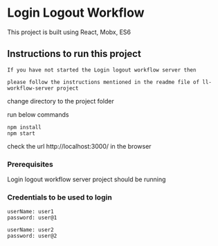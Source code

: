 # Login Logout Workflow

This project is built using React, Mobx, ES6

## Instructions to run this project
```
If you have not started the Login logout workflow server then

please follow the instructions mentioned in the readme file of ll-workflow-server project
```
change directory to the project folder

run below commands
```
npm install
npm start
```
check the url http://localhost:3000/ in the browser
### Prerequisites

Login logout workflow server project should be running

### Credentials to be used to login

```
userName: user1
password: user@1

userName: user2
password: user@2
```
